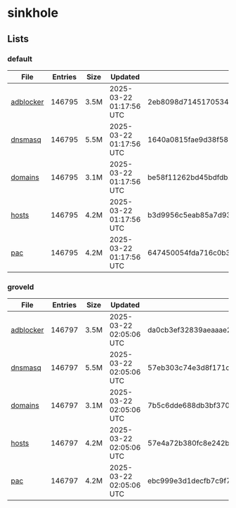 # sinkhole

## Lists

### default

|File|Entries|Size|Updated|Hash|
|-|-|-|-|-|
|[adblocker](https://raw.githubusercontent.com/groveld/sinkhole/lists/default/adblocker.txt)|146795|3.5M|2025-03-22 01:17:56 UTC|2eb8098d7145170534a63548779d0e43c429bbccc7e1a0fca4c5d33a804f0d92|
|[dnsmasq](https://raw.githubusercontent.com/groveld/sinkhole/lists/default/dnsmasq.txt)|146795|5.5M|2025-03-22 01:17:56 UTC|1640a0815fae9d38f582ef5f45c262a2aa571ac7d7c95e1658472eaa141abb03|
|[domains](https://raw.githubusercontent.com/groveld/sinkhole/lists/default/domains.txt)|146795|3.1M|2025-03-22 01:17:56 UTC|be58f11262bd45bdfdb23b731c25b0973c33a9b54b488f36f0fefcf39475a817|
|[hosts](https://raw.githubusercontent.com/groveld/sinkhole/lists/default/hosts.txt)|146795|4.2M|2025-03-22 01:17:56 UTC|b3d9956c5eab85a7d93fa60ab1722725c0a72e2ee4650a27007e552157c67054|
|[pac](https://raw.githubusercontent.com/groveld/sinkhole/lists/default/pac.txt)|146795|4.2M|2025-03-22 01:17:56 UTC|647450054fda716c0b3d7ccd295004c3f9f7e3ddff0db7e22428f598b93de990|

### groveld

|File|Entries|Size|Updated|Hash|
|-|-|-|-|-|
|[adblocker](https://raw.githubusercontent.com/groveld/sinkhole/lists/groveld/adblocker.txt)|146797|3.5M|2025-03-22 02:05:06 UTC|da0cb3ef32839aeaaae2e845ccfcc5dab48ef7cda96bf06e2ef67c425fa29916|
|[dnsmasq](https://raw.githubusercontent.com/groveld/sinkhole/lists/groveld/dnsmasq.txt)|146797|5.5M|2025-03-22 02:05:06 UTC|57eb303c74e3d8f171c65b5e2dc134d033cc96548edf064081acec68daa42477|
|[domains](https://raw.githubusercontent.com/groveld/sinkhole/lists/groveld/domains.txt)|146797|3.1M|2025-03-22 02:05:06 UTC|7b5c6dde688db3bf37095ca8fc42d1aaddd9d99259d0dbe493d17c91e50cbe28|
|[hosts](https://raw.githubusercontent.com/groveld/sinkhole/lists/groveld/hosts.txt)|146797|4.2M|2025-03-22 02:05:06 UTC|57e4a72b380fc8e242baf64e9e641e656d595683550b8e7a41c8c624109ae474|
|[pac](https://raw.githubusercontent.com/groveld/sinkhole/lists/groveld/pac.txt)|146797|4.2M|2025-03-22 02:05:06 UTC|ebc999e3d1decfb7c9f7821cb8b97d2b366b6469ffd43a08ec8156b49afa2745|
